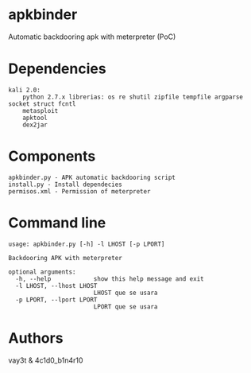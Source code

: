 # apkbinder
Automatic backdooring apk with meterpreter (PoC)

# Dependencies
```
kali 2.0:
	python 2.7.x librerias: os re shutil zipfile tempfile argparse socket struct fcntl
	metasploit
	apktool
	dex2jar
```
	
# Components
```
apkbinder.py - APK automatic backdooring script
install.py - Install dependecies
permisos.xml - Permission of meterpreter
```

# Command line

```
usage: apkbinder.py [-h] -l LHOST [-p LPORT]

Backdooring APK with meterpreter

optional arguments:
  -h, --help            show this help message and exit
  -l LHOST, --lhost LHOST
                        LHOST que se usara
  -p LPORT, --lport LPORT
                        LPORT que se usara
```

# Authors

vay3t & 4c1d0_b1n4r10
